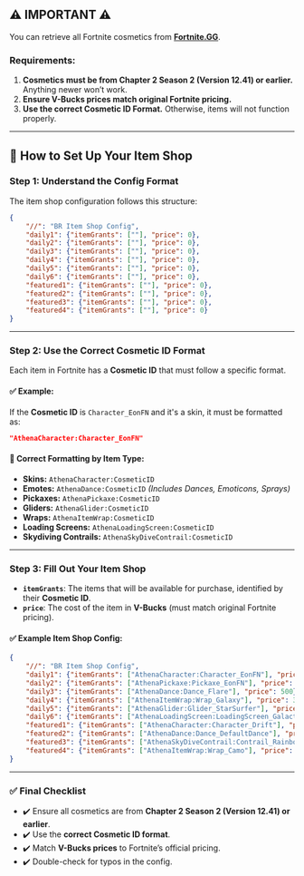 ## ⚠️ IMPORTANT ⚠️
You can retrieve all Fortnite cosmetics from **[Fortnite.GG](https://fortnite.gg/cosmetics)**.

### Requirements:
1. **Cosmetics must be from Chapter 2 Season 2 (Version 12.41) or earlier.** Anything newer won’t work.
2. **Ensure V-Bucks prices match original Fortnite pricing.**
3. **Use the correct Cosmetic ID Format.** Otherwise, items will not function properly.

---

## 🔧 How to Set Up Your Item Shop

### **Step 1: Understand the Config Format**
The item shop configuration follows this structure:

```json
{
    "//": "BR Item Shop Config",
    "daily1": {"itemGrants": [""], "price": 0},
    "daily2": {"itemGrants": [""], "price": 0},
    "daily3": {"itemGrants": [""], "price": 0},
    "daily4": {"itemGrants": [""], "price": 0},
    "daily5": {"itemGrants": [""], "price": 0},
    "daily6": {"itemGrants": [""], "price": 0},
    "featured1": {"itemGrants": [""], "price": 0},
    "featured2": {"itemGrants": [""], "price": 0},
    "featured3": {"itemGrants": [""], "price": 0},
    "featured4": {"itemGrants": [""], "price": 0}            
}
```

---

### **Step 2: Use the Correct Cosmetic ID Format**
Each item in Fortnite has a **Cosmetic ID** that must follow a specific format.

#### ✅ Example:
If the **Cosmetic ID** is `Character_EonFN` and it's a skin, it must be formatted as:
```json
"AthenaCharacter:Character_EonFN"
```

#### **📌 Correct Formatting by Item Type:**
- **Skins:** `AthenaCharacter:CosmeticID`
- **Emotes:** `AthenaDance:CosmeticID` *(Includes Dances, Emoticons, Sprays)*
- **Pickaxes:** `AthenaPickaxe:CosmeticID`
- **Gliders:** `AthenaGlider:CosmeticID`
- **Wraps:** `AthenaItemWrap:CosmeticID`
- **Loading Screens:** `AthenaLoadingScreen:CosmeticID`
- **Skydiving Contrails:** `AthenaSkyDiveContrail:CosmeticID`

---

### **Step 3: Fill Out Your Item Shop**
- **`itemGrants`**: The items that will be available for purchase, identified by their **Cosmetic ID**.
- **`price`**: The cost of the item in **V-Bucks** (must match original Fortnite pricing).

#### ✅ Example Item Shop Config:
```json
{
    "//": "BR Item Shop Config",
    "daily1": {"itemGrants": ["AthenaCharacter:Character_EonFN"], "price": 1200},
    "daily2": {"itemGrants": ["AthenaPickaxe:Pickaxe_EonFN"], "price": 800},
    "daily3": {"itemGrants": ["AthenaDance:Dance_Flare"], "price": 500},
    "daily4": {"itemGrants": ["AthenaItemWrap:Wrap_Galaxy"], "price": 300},
    "daily5": {"itemGrants": ["AthenaGlider:Glider_StarSurfer"], "price": 1500},
    "daily6": {"itemGrants": ["AthenaLoadingScreen:LoadingScreen_Galactic"], "price": 200},
    "featured1": {"itemGrants": ["AthenaCharacter:Character_Drift"], "price": 2000},
    "featured2": {"itemGrants": ["AthenaDance:Dance_DefaultDance"], "price": 200},
    "featured3": {"itemGrants": ["AthenaSkyDiveContrail:Contrail_Rainbow"], "price": 400},
    "featured4": {"itemGrants": ["AthenaItemWrap:Wrap_Camo"], "price": 600}
}
```

---

### **✅ Final Checklist**
- ✔️ Ensure all cosmetics are from **Chapter 2 Season 2 (Version 12.41) or earlier**.
- ✔️ Use the **correct Cosmetic ID format**.
- ✔️ Match **V-Bucks prices** to Fortnite’s official pricing.
- ✔️ Double-check for typos in the config.

